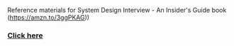 Reference materials for System Design Interview - An Insider's Guide book (https://amzn.to/3ggPKAG))
### [Click here](system_design_links.md)
